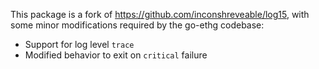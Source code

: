 This package is a fork of https://github.com/inconshreveable/log15, with some
minor modifications required by the go-ethg codebase:

 * Support for log level `trace`
 * Modified behavior to exit on `critical` failure
